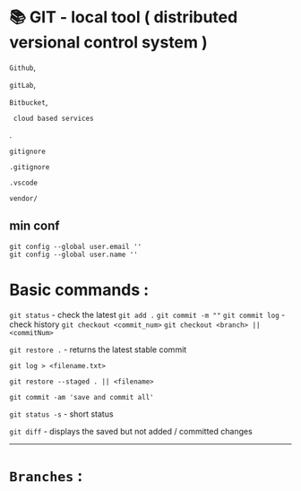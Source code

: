 # 📚 GIT - local tool ( distributed versional control system )

`Github`,

`gitLab`,

`Bitbucket`,

     cloud based services
.
    
    gitignore
`.gitignore`

`.vscode`

`vendor/`



## min conf
    git config --global user.email ''
    git config --global user.name ''

# Basic commands :
`git status` - check the latest
`git add .`
`git commit -m ""`
`git commit log` - check history
`git checkout <commit_num>`
`git checkout <branch> || <commitNum>`

`git restore .` - returns the latest 
stable commit 

`git log > <filename.txt>`

`git restore --staged . || <filename>`

`git commit -am 'save and commit all'`

`git status -s` - short status 

`git diff` -  displays the saved but not added / committed changes 

----------------------------------------
# `Branches` :

